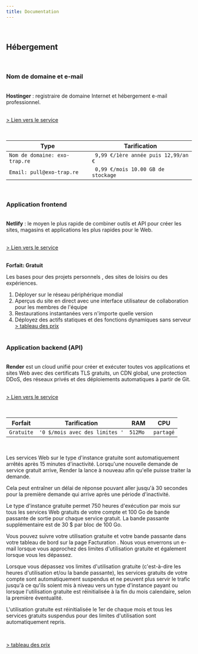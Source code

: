 ```yaml
---
title: Documentation
---
```

<br/>

## Hébergement
<br/>

### Nom de domaine et e-mail
<br/>
<strong>Hostinger</strong> : registraire de domaine Internet et hébergement e-mail professionnel.

<br/>
<br/>

[> Lien vers le service](https://www.hostinger.com/cpanel-login)

<br/>

|       Type        |Tarification                          
|----------------|-------------------------------|
|`Nom de domaine: exo-trap.re`|` 9,99 €/1ère année puis 12,99/an €` |
|`Email: pull@exo-trap.re`|` 0,99 €/mois 10.00 GB de stockage` |

<br/>

### Application frontend
<br/>
<strong>Netlify</strong> : le moyen le plus rapide de combiner outils et API pour créer les sites, magasins et applications les plus rapides pour le Web.<br/><br/>


[> Lien vers le service](https://www.netlify.com/)
<br/><br/>

<strong>Forfait: Gratuit</strong>

Les bases pour des projets personnels , des sites de loisirs ou des expériences.

1. Déployer sur le réseau périphérique mondial
1. Aperçus du site en direct avec une interface utilisateur de collaboration pour les membres de l'équipe
1. Restaurations instantanées vers n'importe quelle version
1. Déployez des actifs statiques et des fonctions dynamiques sans serveur
[> tableau des prix](https://www.netlify.com/pricing/)
<br/><br/>



### Application backend (API)
<br/>
<strong>Render</strong> est un cloud unifié pour créer et exécuter toutes vos applications et sites Web avec des certificats TLS gratuits, un CDN global, une protection DDoS, des réseaux privés et des déploiements automatiques à partir de Git.
<br/>
<br/>

[> Lien vers le service](https://dashboard.render.com/)

<br/>

|       Forfait        |Tarification                          |RAM                        | CPU |
|----------------|-------------------------------|-----------------------------|-----------------------
|`Gratuite`|`'0 $/mois avec des limites '`            |`512Mo `           |              `partagé`          |
<br/>

Les services Web sur le type d'instance gratuite sont automatiquement arrêtés après 15 minutes d'inactivité. 
Lorsqu'une nouvelle demande de service gratuit arrive, Render la lance à nouveau afin qu'elle puisse traiter la demande.

Cela peut entraîner un délai de réponse pouvant aller jusqu'à 30 secondes pour la première demande qui arrive après une période d'inactivité.

Le type d'instance gratuite permet 750 heures d'exécution par mois sur tous les services Web gratuits de votre compte et 100 Go de bande passante de sortie pour chaque service gratuit. La bande passante supplémentaire est de 30 $ par bloc de 100 Go.

Vous pouvez suivre votre utilisation gratuite et votre bande passante dans votre tableau de bord sur la page Facturation . Nous vous enverrons un e-mail lorsque vous approchez des limites d'utilisation gratuite et également lorsque vous les dépassez.

Lorsque vous dépassez vos limites d'utilisation gratuite (c'est-à-dire les heures d'utilisation et/ou la bande passante), les services gratuits de votre compte sont automatiquement suspendus et ne peuvent plus servir le trafic jusqu'à ce qu'ils soient mis à niveau vers un type d'instance payant ou lorsque l'utilisation gratuite est réinitialisée à la fin du mois calendaire, selon la première éventualité.

L'utilisation gratuite est réinitialisée le 1er de chaque mois et tous les services gratuits suspendus pour des limites d'utilisation sont automatiquement repris.

<br/>

[> tableau des prix](https://render.com/pricing)
